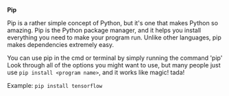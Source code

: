 **Pip**

Pip is a rather simple concept of Python, but it's one that makes Python so amazing.
Pip is the Python package manager, and it helps you install everything you need to make
your program run. Unlike other languages, pip makes dependencies extremely easy.

You can use pip in the cmd or terminal by simply running the command 'pip'
Look through all of the options you might want to use, but many people just use
`pip install <program name>`, and it works like magic! tada!

Example: `pip install tensorflow`

